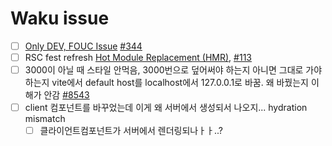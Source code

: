 # Waku issue
- [ ] [Only DEV, FOUC Issue](Only%20DEV,%20FOUC%20Issue.md) [#344](https://github.com/dai-shi/waku/issues/344)
- [ ] RSC fest refresh [Hot Module Replacement (HMR)](../../3.Resource/Server%20Component/Hot%20Module%20Replacement%20(HMR).md), [#113](https://github.com/dai-shi/waku/issues/113)
- [ ] 3000이 아닐 때 스타일 안먹음, 3000번으로 덮어써야 하는지 아니면 그대로 가야하는지
	vite에서 default host를 localhost에서 127.0.0.1로 바꿈. 왜 바꿨는지 이해가 안감 [#8543](https://github.com/vitejs/vite/pull/8543)
- [ ] client 컴포넌트를 바꾸었는데 이게 왜 서버에서 생성되서 나오지... hydration mismatch
	- [ ] 클라이언트컴포넌트가 서버에서 렌더링되나ㅏㅏ..?